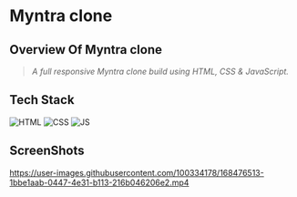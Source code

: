 
# Myntra clone
## Overview Of Myntra clone

> _A full responsive Myntra clone build using HTML, CSS & JavaScript._



## Tech Stack

![HTML](https://img.shields.io/badge/html5%20-%23E34F26.svg?&style=for-the-badge&logo=html5&logoColor=white)
![CSS](https://img.shields.io/badge/css3%20-%231572B6.svg?&style=for-the-badge&logo=css3&logoColor=white)
![JS](https://img.shields.io/badge/javascript%20-%23323330.svg?&style=for-the-badge&logo=javascript&logoColor=%23F7DF1E)


## ScreenShots


https://user-images.githubusercontent.com/100334178/168476513-1bbe1aab-0447-4e31-b113-216b046206e2.mp4

